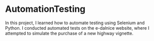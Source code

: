 # AutomationTesting
In this project, I learned how to automate testing using Selenium and Python. I conducted automated tests on the e-dalnice website, where I attempted to simulate the purchase of a new highway vignette.
